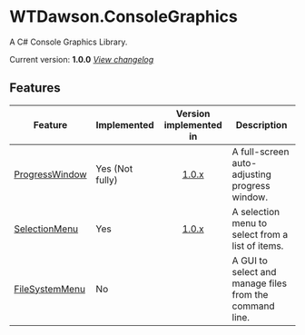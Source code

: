 # WTDawson.ConsoleGraphics
A C# Console Graphics Library.

Current version: **1.0.0** _[View changelog](/changelog.md#version-100-changelogs-published-05032024)_

## Features
| Feature             | Implemented     | Version implemented in | Description                                             |
|---------------------|-----------------|:----------------------:|---------------------------------------------------------|
| [ProgressWindow](#) | Yes (Not fully) | [1.0.x](#)             | A full-screen auto-adjusting progress window.           |
| [SelectionMenu](#)  | Yes             | [1.0.x](#)             | A selection menu to select from a list of items.        |
| [FileSystemMenu](#) | No              |                        | A GUI to select and manage files from the command line. |

<!-- Used https://www.tablesgenerator.com/ just because it's easier) -->
